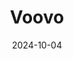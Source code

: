 ---  
layout: startup_page  
title: "Voovo"  
id: "voovostudy.com"  
permalink: "/voovovoovostudy.com10042024/"  
website: "https://www.voovostudy.com/"  
funding_round: "Pre-Seed"  
funding_amount: "€500K"  
investors: "Techstars, STRT Ventures, Peter Csillag, Obuda Uni Venture Capital"  
about: "Voovo is an AI-powered flashcard app that uses spaced repetition and active recall to enhance memory retention and learning speed. It offers a personalized learning experience for students and educators, helping them learn more efficiently and effectively. The app has already empowered over 100,000 students globally."  
markets: "EdTech, AI, Apps, Mobile Apps"  
hq: "Budapest, Hungary"  
founded_year: "2022"  
linkedin: "https://www.linkedin.com/company/voovo/"  
twitter: ""  
instagram: ""  
facebook: "https://www.facebook.com/voovo.study"  
crunchbase: "https://www.crunchbase.com/organization/voovo-0aa4"  
pitchbook: ""  

date_display: "04-Oct-2024"  
date: "2024-10-04"

# SEO Optimization  
meta_title: "Voovo - Pre-Seed Funding (€500K)"  
meta_description: "Voovo, Voovo is an AI-powered flashcard app that uses spaced repetition and active recall to enhance memory retention and learning speed. It offers a persona..."  
meta_keywords: "Voovo, EdTech, AI, Apps, Mobile Apps, Pre-Seed funding"  
canonical_url: "https://startup.projectstartups.com/voovovoovostudy.com10042024/"  
---